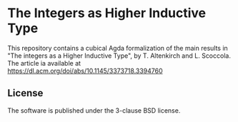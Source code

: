 # The Integers as Higher Inductive Type

This repository contains a cubical Agda formalization of the main results in "The integers as a Higher Inductive Type", by T. Altenkirch and L. Scoccola. The article ia available at https://dl.acm.org/doi/abs/10.1145/3373718.3394760

## License

The software is published under the 3-clause BSD license.
